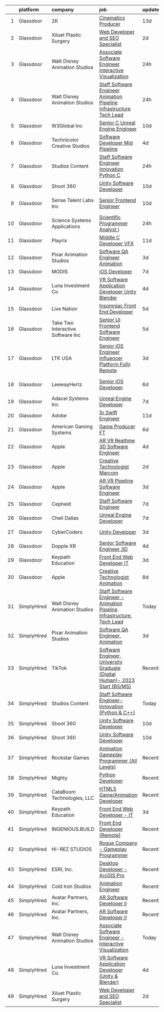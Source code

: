 

|    | platform    | company                            | job                                                                                                                                                                                                                                                                                                                                                                                                                                                                                                                                                                                                                                                                                                                                                                                                                                                                                                                                                                                                                                                                                                                                                                                                                                                                                                                                                                        | update_time   | location                       |
|---:|:------------|:-----------------------------------|:---------------------------------------------------------------------------------------------------------------------------------------------------------------------------------------------------------------------------------------------------------------------------------------------------------------------------------------------------------------------------------------------------------------------------------------------------------------------------------------------------------------------------------------------------------------------------------------------------------------------------------------------------------------------------------------------------------------------------------------------------------------------------------------------------------------------------------------------------------------------------------------------------------------------------------------------------------------------------------------------------------------------------------------------------------------------------------------------------------------------------------------------------------------------------------------------------------------------------------------------------------------------------------------------------------------------------------------------------------------------------|:--------------|:-------------------------------|
|  1 | Glassdoor   | 2K                                 | [Cinematics Producer](https://www.glassdoor.com/partner/jobListing.htm?pos=122&ao=1136043&s=58&guid=00000183a1d223eaab447644f207990a&src=GD_JOB_AD&t=SR&vt=w&ea=1&cs=1_bf80a065&cb=1664867247573&jobListingId=1008151369130&jrtk=3-0-1gegt494kkcmd801-1gegt4958298c000-8efe759f864e4f08-)                                                                                                                                                                                                                                                                                                                                                                                                                                                                                                                                                                                                                                                                                                                                                                                                                                                                                                                                                                                                                                                                                  | 13d           | Maryland City, MD              |
|  2 | Glassdoor   | Xiluet Plastic Surgery             | [Web Developer and SEO Specialist](https://www.glassdoor.com/partner/jobListing.htm?pos=103&ao=1110586&s=58&guid=00000183a1d223eaab447644f207990a&src=GD_JOB_AD&t=SR&vt=w&ea=1&cs=1_abec785b&cb=1664867247571&jobListingId=1008177142019&cpc=C3517E2410EFB392&jrtk=3-0-1gegt494kkcmd801-1gegt4958298c000-775077d75cd9177d--6NYlbfkN0A0p2feBN3TwtRPLKm20cpgKOK-k5pqnygCk7BWFHc1reF4KTTsYTfq75tOmYaairQzpl8Y4I_wBrRqYZTBCA__qpS59ryzLGC3kqflZMvSsTCZFhLrynlv0R6TtjpKCDtd4zxyqJrs4p7HSLcBVq5ihbVFI3BnH69_nU4zFdDc7_RfOdiogQXOfQPygfWeqpmi0AIvwep1Oct-7WfOIA87a4D1Xrqo5LLq-Gr6-uO3UxDYYG64jT_rXhx1nT8-8XBm-oVepdHLWUZyIiAdxpEStuo_eam9jk0ZB9QHSgOJHJVDKMTGOzpv4D4dmQMPsvQbB7Bbk7yNNAm_CNCPfTk-eBwEG66YUOnEE6WFLruz3JptoKmZtGXYTNjCEwrNyzRTkJXMlH2hlj-fHFdUn0uklqRdmrL6ZraSfQtzWp3Qtv281-7IYT9xmsrAboatN0pOvyy2i1iLPf8ShGzyhy3Ok_8mBKp9RzuSmXYxIfev1n1InJ_ogqizriBbUPCpo-NsdIOCEQgSWvFKD1fAFAUv)                                                                                                                                                                                                                                                                                                                                                                                                                                                                                | 2d            | Miami, FL                      |
|  3 | Glassdoor   | Walt Disney Animation Studios      | [Associate Software Engineer   Interactive Visualization](https://www.glassdoor.com/partner/jobListing.htm?pos=105&ao=1110586&s=58&guid=00000183a1d223eaab447644f207990a&src=GD_JOB_AD&t=SR&vt=w&cs=1_da994d9c&cb=1664867247571&jobListingId=1008180960817&cpc=149B3D5996025BBA&jrtk=3-0-1gegt494kkcmd801-1gegt4958298c000-7a2af707f17c84cf--6NYlbfkN0DAFTyt7pbDCC2JPO79CSdi1dIb81yjczP5qsKcZIxgiYm3-7g-689UM0rgypL64cqZ5x19TSCoG1q1KkJe_dXdrhYiUeffVit-lwvKMMXD07hIS5qXLASwtIZBs5mocN9ox4R18_9Gk1A6sHGztn7phBEFOkxvr6WnyxNxHTpTH30uKiq4qj5XVoEPjiJNb2HvlCSjHL8wu8ezsT99IwgPoBVcxHDBdZLgQA2RCsHnycrMo-jEAAyiRnSBkV_NU3kLVEDz6D45n6x2BhObe8lW8umBJZS3dmk3WJWPvfyvW_AuoENuCaW4JnZTJur_-KDwZZef886tf-jI9bx45jbQ6wm-PLx0VXVCpieAE-drXQIPe4DQT9sHIuKaF6mD20wXpD6Lj2S6AApFHPkreXlf7F_M-l6a3oK-ArnrofcQ6Wihr7rD8XINoZWlE0p37vs%3D)                                                                                                                                                                                                                                                                                                                                                                                                                                                                                                                                                | 24h           | Burbank, CA                    |
|  4 | Glassdoor   | Walt Disney Animation Studios      | [Staff Software Engineer   Animation Pipeline Infrastructure  Tech Lead](https://www.glassdoor.com/partner/jobListing.htm?pos=106&ao=1110586&s=58&guid=00000183a1d223eaab447644f207990a&src=GD_JOB_AD&t=SR&vt=w&cs=1_e9d6ddab&cb=1664867247571&jobListingId=1008180960907&cpc=59DEFF8D475298C3&jrtk=3-0-1gegt494kkcmd801-1gegt4958298c000-76d801ad6efc493f--6NYlbfkN0DAFTyt7pbDCC2JPO79CSdi1dIb81yjczP5qsKcZIxgiYm3-7g-689UM0rgypL64cqZ5x19TSCoG-HgbwWF3o6A5pEBD_wOgpOUQRkBLzzHJnrIHIZtCP2sII7e0XAbDe3C4d20ywicsRwhQiMqUwipOU_RT7fgei21USEsfJnampTem3YADazsKn1ljKyBc23Bz9GrmfUPCDue2Lnq7FFbInSzjgyJ01dz5HxZWyqlLWcxXvfnRCy95jkZPsEF-WxvuAlmnhuBiYR-OgwhaeGJw7SAvbsR0RXz_ji1ZC-aZzoOSDUnJZ5FenXXf9ZYgeNJbqAVhUb2QDa_8ihsG02EdlOysySn_BK4-PCzojmgQG770ujzg9ymeQgnntrKdulwTZ-nzXPucCo_oCmRg-Pcss1x0jVjPaOMcuYthy0seCRBUzfTf5_d1NUT1T9vLYY%3D)                                                                                                                                                                                                                                                                                                                                                                                                                                                                                                                                 | 24h           | Burbank, CA                    |
|  5 | Glassdoor   | W3Global Inc                       | [Senior C   Unreal Engine Engineer](https://www.glassdoor.com/partner/jobListing.htm?pos=115&ao=1110586&s=58&guid=00000183a1d223eaab447644f207990a&src=GD_JOB_AD&t=SR&vt=w&ea=1&cs=1_c5b6a38b&cb=1664867247573&jobListingId=1008158504587&cpc=8795CF9063CD573D&jrtk=3-0-1gegt494kkcmd801-1gegt4958298c000-abb4ccae92133bb1--6NYlbfkN0DQr0I1mkHTYCHIQl-Z2q2GFo8_WIakD9g7JG9Jpso0F1szWHTNQT333qdHOIIMC5UFvBEXNr7QNb8G__-jcNFxL2efd5HDG-gLOuaE1Im-tvTTYar3q5Wv_CcKp5l243RV2lsNJF1mScgFFL4GHYx338HQVjm494E8_dTenpstUcOYRMrHBp28UfB85a8fiAfiKdGacWudte_zyUm5HC2eUG51w1AGOvZWCAT_ZLkQmJgDu5xYcxrrl08Oh8ZHOQ7UnRbWALiR5gZPJ_SAC6rX613mYqa-PmFk3fT-U8yLS3XaVi_zwg4hSB_bVxYef6PsqZivFnx8SUSln4CDZ7fDAJPOUDpoAjrQ6geLaxkv0mDGmBo9djiqAYepf7n8KAEWRqI45XvplOBYUcMchH2pXKsU7bs8A8Y9jGKCTIKT50UOkFFweP1YG3qnDG8FT9210WsE__L5PKYeL3mdDZE515O_sm2Wp0Exx9EwqZLvH8godDIZuH8rJ8fzcqjJiu52Ore0zIcVVh2QssTpmLfq0B-DE2fZxIB5uu_BDYtxvWOMm-zGiD41_1GRYzJzG3Y8j2JEy4FMcryn7SFSZpAQ)                                                                                                                                                                                                                                                                                                                                                                                                               | 10d           | Remote                         |
|  6 | Glassdoor   | Technicolor Creative Studios       | [Software Developer  Mid    Pipeline](https://www.glassdoor.com/partner/jobListing.htm?pos=116&ao=1136043&s=58&guid=00000183a1d223eaab447644f207990a&src=GD_JOB_AD&t=SR&vt=w&ea=1&cs=1_60d7ca70&cb=1664867247572&jobListingId=1008172677164&jrtk=3-0-1gegt494kkcmd801-1gegt4958298c000-447cf9f6bfe7e1d3-)                                                                                                                                                                                                                                                                                                                                                                                                                                                                                                                                                                                                                                                                                                                                                                                                                                                                                                                                                                                                                                                                  | 4d            | Los Angeles, CA                |
|  7 | Glassdoor   | Studios Content                    | [Staff Software Engineer Innovation  Python   C   ](https://www.glassdoor.com/partner/jobListing.htm?pos=110&ao=1110586&s=58&guid=00000183a1d223eaab447644f207990a&src=GD_JOB_AD&t=SR&vt=w&cs=1_5f641570&cb=1664867247572&jobListingId=1008180960875&cpc=4F748F1840550ABC&jrtk=3-0-1gegt494kkcmd801-1gegt4958298c000-a451bd117223c6e1--6NYlbfkN0DAFTyt7pbDCC2JPO79CSdi1dIb81yjczP5qsKcZIxgiYm3-7g-689UM0rgypL64cqZ5x19TSCoG4NDcWt7XsM643pQ3-uUEKfwTJ-EvKfKZWkMLy7V0Lkfp3d4xqLVhksbM36yCszPxZ-t2D37OJRPsx12YSobdHP4wA8JGnbrkx5V7sR0mjRMCX886AavH9KfKWQKNg2MFusDlz-31Ge9Jtq_-1s23Ah7yurSoULttYdQwf_1xFP-GFMpNkp3XA_2tujZm_U4x_lvElRCIPBWvGZEvUvpP4Hj4CBEQoZ4I8rafbNO04scyeU3IO1JEZH79i_jTYaz_GDzBXyloub__pW-I4x8RTTV_ikeVzmWJkaIA0sPemkZb1bF8kF6GiYWX-BLsduy0Bavg_pB4XjUSDAV0wEXqPhBTjkoMZxTuFrlp95b62YQmdrF-lBDTF0%3D)                                                                                                                                                                                                                                                                                                                                                                                                                                                                                                                                                      | 24h           | Burbank, CA                    |
|  8 | Glassdoor   | Shoot 360                          | [Unity Software Developer](https://www.glassdoor.com/partner/jobListing.htm?pos=101&ao=1110586&s=58&guid=00000183a1d223eaab447644f207990a&src=GD_JOB_AD&t=SR&vt=w&ea=1&cs=1_218f3509&cb=1664867247571&jobListingId=1008158653566&cpc=4B4B39186BDA197B&jrtk=3-0-1gegt494kkcmd801-1gegt4958298c000-5ac2e7983e68243c--6NYlbfkN0DfopDBJjdZYsHaazvtHih9EkP_5L3b-O-YxZrMZy_RRaIs6238HtU9-bIm4CRLMyQw0B_NBHXhnZqJTUAnwC8rmDN7VM-CtOrUt6fSSheFIU1_xggWeBfKJRwUeEbQVMtuP3j9r-4DUAIsVFk7SNZbGd5DCwK6AlcinJmr6vfob03577VGzijjOR_VZYuRBPSw2wUM45YieUto70XjtH6V2AhK5VHgYvgd36FLxjQvNBENaUF02qgBjRqMa23PzQ2Jk_zVYxGv2h3bmpvCy0cFQ0LFM4sHkXowxOYm8HOQ4v0RI-Oen8v9mzqBBGkQBngMLA2LV7LbKFJqGIBEUWrN4OoGk6YNMXGxOliFxVlFTd-p1MAFHUHDwbN2ppt5plKNKCvvjKmrDI0xqYpwXBxCmj7V0wvKu8PLz4YVy43zuzkH3fLiS8lPU4qDYbg0ATFKmuEplktNRzEN4N8Ms0V20oFp6LfN8Nw73B3IBJnVDnvUceh5O28d56BMaLSU_59yqTYkFu1isEwH_O7c7eIj)                                                                                                                                                                                                                                                                                                                                                                                                                                                                                        | 10d           | Vancouver, WA                  |
|  9 | Glassdoor   | Sense Talent Labs  Inc             | [Senior Frontend Engineer](https://www.glassdoor.com/partner/jobListing.htm?pos=127&ao=1136043&s=58&guid=00000183a1d223eaab447644f207990a&src=GD_JOB_AD&t=SR&vt=w&ea=1&cs=1_c11ac7fe&cb=1664867247573&jobListingId=1008159386890&jrtk=3-0-1gegt494kkcmd801-1gegt4958298c000-a3934a87b3bd2030-)                                                                                                                                                                                                                                                                                                                                                                                                                                                                                                                                                                                                                                                                                                                                                                                                                                                                                                                                                                                                                                                                             | 10d           | San Francisco, CA              |
| 10 | Glassdoor   | Science Systems   Applications     | [Scientific Programmer Analyst I](https://www.glassdoor.com/partner/jobListing.htm?pos=120&ao=1136043&s=58&guid=00000183a1d223eaab447644f207990a&src=GD_JOB_AD&t=SR&vt=w&ea=1&cs=1_7cd7d541&cb=1664867247573&jobListingId=1008182098016&jrtk=3-0-1gegt494kkcmd801-1gegt4958298c000-05e8617d809bceca-)                                                                                                                                                                                                                                                                                                                                                                                                                                                                                                                                                                                                                                                                                                                                                                                                                                                                                                                                                                                                                                                                      | 24h           | Lanham, MD                     |
| 11 | Glassdoor   | Playrix                            | [Middle C   Developer  VFX](https://www.glassdoor.com/partner/jobListing.htm?pos=124&ao=1136043&s=58&guid=00000183a1d223eaab447644f207990a&src=GD_JOB_AD&t=SR&vt=w&cs=1_c179c891&cb=1664867247573&jobListingId=1008155987571&jrtk=3-0-1gegt494kkcmd801-1gegt4958298c000-f3bdf43e7ed7867e-)                                                                                                                                                                                                                                                                                                                                                                                                                                                                                                                                                                                                                                                                                                                                                                                                                                                                                                                                                                                                                                                                                 | 11d           | Remote                         |
| 12 | Glassdoor   | Pixar Animation Studios            | [Software QA Engineer  Animation](https://www.glassdoor.com/partner/jobListing.htm?pos=114&ao=1136043&s=58&guid=00000183a1d223eaab447644f207990a&src=GD_JOB_AD&t=SR&vt=w&cs=1_cde6529b&cb=1664867247572&jobListingId=1008173557244&jrtk=3-0-1gegt494kkcmd801-1gegt4958298c000-faa1bfa13cf65d33-)                                                                                                                                                                                                                                                                                                                                                                                                                                                                                                                                                                                                                                                                                                                                                                                                                                                                                                                                                                                                                                                                           | 3d            | Emeryville, CA                 |
| 13 | Glassdoor   | MODIS                              | [iOS Developer](https://www.glassdoor.com/partner/jobListing.htm?pos=111&ao=1110586&s=58&guid=00000183a1d223eaab447644f207990a&src=GD_JOB_AD&t=SR&vt=w&ea=1&cs=1_ef03e314&cb=1664867247572&jobListingId=1008163025845&cpc=A65DF3A704A48F9B&jrtk=3-0-1gegt494kkcmd801-1gegt4958298c000-bb6948df11c6b9c8--6NYlbfkN0B0MEvgXvf7_Q5HvX1jVKau_nvbIQzujJdfW8tyWgStT6_lTlP0aGhkEyqV2t6epBgHKo7bfdBFZLbsMv-9GEZ7s6NEEDsBuMN603YtHl_sqfYJfArQkyI1hrHZ-m5h57Qqmmfw-As7uAdhaBAsFgC-TFnZ1Nq4ES-veks1HADRLioX7agLJvigeUZQKWW9PU3KffBSU2G2CdU6jeXhHkWmTaVqh9n5CZFLDMFEBEgUJzm1baSwPcxSYyjVF4Jbf-1R-55DIOuIjrhAzIWnSkh3K0HKpY6qYYLXwl34zlVMK78FOFXMgG9YfJmqorKhGebt2ukNOYk8XqgfQBgWEu3-5tp7rlgXUFN6PZ999CUHAft3kAG8QJP9JlErwWvB8Yl99po1T0kOrp1I_oy7J9VSwxcCW42EKi4zZSUj9yYC5mhgG9XniTe-eFVLrTGBez7adaHO_isoBd4nd5wUMjprS88tkw4MKD-WMdNcvOBjCZqQ_z59hEyZ67TCE7OIds_xbtyKi0gMXmGrSOA5rHXQWBaTaX3QroEh8XRLGULV1Lr0XSjfJ0mxOjTCKNfT8Og7hAu9FugMnOdBYvMJi27Tivdal0B_bLY47Du02BEknVuyBpHAqstznFxkv_9Al4_S89c_KYeyvM0s3nIseKqpRLF79F2TXoZcRTVm6ovFs8-iw2nYwgoD0t0GgQ2a-SY_qqggLx5Lju4h4IUCrnq8)                                                                                                                                                                                                                                                                                                   | 7d            | Austin, TX                     |
| 14 | Glassdoor   | Luna Investment Co                 | [VR Software Application Developer  Unity   Blender ](https://www.glassdoor.com/partner/jobListing.htm?pos=112&ao=1136043&s=58&guid=00000183a1d223eaab447644f207990a&src=GD_JOB_AD&t=SR&vt=w&ea=1&cs=1_48890209&cb=1664867247572&jobListingId=1008171207250&jrtk=3-0-1gegt494kkcmd801-1gegt4958298c000-7671b7731acbfe7c-)                                                                                                                                                                                                                                                                                                                                                                                                                                                                                                                                                                                                                                                                                                                                                                                                                                                                                                                                                                                                                                                  | 4d            | Remote                         |
| 15 | Glassdoor   | Live Nation                        | [Insomniac   Front End Developer](https://www.glassdoor.com/partner/jobListing.htm?pos=113&ao=1136043&s=58&guid=00000183a1d223eaab447644f207990a&src=GD_JOB_AD&t=SR&vt=w&cs=1_0f990432&cb=1664867247572&jobListingId=1008169449070&jrtk=3-0-1gegt494kkcmd801-1gegt4958298c000-24c12e5aba459619-)                                                                                                                                                                                                                                                                                                                                                                                                                                                                                                                                                                                                                                                                                                                                                                                                                                                                                                                                                                                                                                                                           | 5d            | Calabasas, CA                  |
| 16 | Glassdoor   | Take Two Interactive Software  Inc | [Senior UI Frontend Software Engineer](https://www.glassdoor.com/partner/jobListing.htm?pos=126&ao=1136043&s=58&guid=00000183a1d223eaab447644f207990a&src=GD_JOB_AD&t=SR&vt=w&cs=1_3ca10eef&cb=1664867247573&jobListingId=1008168272439&jrtk=3-0-1gegt494kkcmd801-1gegt4958298c000-76262a70db6330b2-)                                                                                                                                                                                                                                                                                                                                                                                                                                                                                                                                                                                                                                                                                                                                                                                                                                                                                                                                                                                                                                                                      | 5d            | San Francisco, CA              |
| 17 | Glassdoor   | LTK USA                            | [Senior iOS Engineer   Influencer Platform   Fully Remote](https://www.glassdoor.com/partner/jobListing.htm?pos=129&ao=1136043&s=58&guid=00000183a1d223eaab447644f207990a&src=GD_JOB_AD&t=SR&vt=w&ea=1&cs=1_d68eb9ad&cb=1664867247573&jobListingId=1008175272465&jrtk=3-0-1gegt494kkcmd801-1gegt4958298c000-645f3a13496704c1-)                                                                                                                                                                                                                                                                                                                                                                                                                                                                                                                                                                                                                                                                                                                                                                                                                                                                                                                                                                                                                                             | 3d            | Dallas, TX                     |
| 18 | Glassdoor   | LeewayHertz                        | [Senior iOS Developer](https://www.glassdoor.com/partner/jobListing.htm?pos=121&ao=1136043&s=58&guid=00000183a1d223eaab447644f207990a&src=GD_JOB_AD&t=SR&vt=w&cs=1_88587c50&cb=1664867247573&jobListingId=1008164693652&jrtk=3-0-1gegt494kkcmd801-1gegt4958298c000-077d7fd5e94a96f8-)                                                                                                                                                                                                                                                                                                                                                                                                                                                                                                                                                                                                                                                                                                                                                                                                                                                                                                                                                                                                                                                                                      | 6d            | San Francisco, CA              |
| 19 | Glassdoor   | Adacel Systems Inc                 | [Unreal Engine Developer](https://www.glassdoor.com/partner/jobListing.htm?pos=118&ao=1136043&s=58&guid=00000183a1d223eaab447644f207990a&src=GD_JOB_AD&t=SR&vt=w&ea=1&cs=1_609eae65&cb=1664867247573&jobListingId=1008163932480&jrtk=3-0-1gegt494kkcmd801-1gegt4958298c000-14b9854258014de1-)                                                                                                                                                                                                                                                                                                                                                                                                                                                                                                                                                                                                                                                                                                                                                                                                                                                                                                                                                                                                                                                                              | 7d            | Orlando, FL                    |
| 20 | Glassdoor   | Adobe                              | [Sr  Swift Engineer](https://www.glassdoor.com/partner/jobListing.htm?pos=125&ao=1136043&s=58&guid=00000183a1d223eaab447644f207990a&src=GD_JOB_AD&t=SR&vt=w&cs=1_4267219e&cb=1664867247573&jobListingId=1008155725904&jrtk=3-0-1gegt494kkcmd801-1gegt4958298c000-aa0a07b0271139a8-)                                                                                                                                                                                                                                                                                                                                                                                                                                                                                                                                                                                                                                                                                                                                                                                                                                                                                                                                                                                                                                                                                        | 11d           | New York, NY                   |
| 21 | Glassdoor   | American Gaming Systems            | [Game Producer  FT ](https://www.glassdoor.com/partner/jobListing.htm?pos=130&ao=1136043&s=58&guid=00000183a1d223eaab447644f207990a&src=GD_JOB_AD&t=SR&vt=w&ea=1&cs=1_b636d99c&cb=1664867247573&jobListingId=1008166251454&jrtk=3-0-1gegt494kkcmd801-1gegt4958298c000-1638f630022884fd-)                                                                                                                                                                                                                                                                                                                                                                                                                                                                                                                                                                                                                                                                                                                                                                                                                                                                                                                                                                                                                                                                                   | 6d            | Atlanta, GA                    |
| 22 | Glassdoor   | Apple                              | [AR VR Realtime 3D Software Engineer](https://www.glassdoor.com/partner/jobListing.htm?pos=108&ao=1110586&s=58&guid=00000183a1d223eaab447644f207990a&src=GD_JOB_AD&t=SR&vt=w&cs=1_18a2241e&cb=1664867247572&jobListingId=1008170405830&cpc=AC285F3A3ECA6BB0&jrtk=3-0-1gegt494kkcmd801-1gegt4958298c000-6793e425a2cbe05b--6NYlbfkN0BvKrLyj5gPmtZO9T8euul8TCxuuKNOtzRJOomxnwSEodTz2Bc-sPZlbtkML8D-m4rPVtJSgYD-8yA7R83DROjxaCYcSYu9hV3pV3y1IK_i9rVBuqiXQ0qkod25yvTCQBHmz-H-AkRRNIYmUffeyDH8frHXcOyRazjIhI_11Avg4ANXYo36M1PruF_3C2uWi-dj14QUr89qXiFRVgjf2tzVy610dWeeuuGT66VeLLj3585MSvbtfxLvqKdFtA_TfQ_pajH6vjv2wTl0UiiLzx7akzuQfJ_Zn7e3UNhmsP7p7IAA2D1rcKP8QSnck29ArBA-2I9U2sbqxcjGRZGJBhlDEi5izDMVV4J23CsVJp507e9Ctd-fAJ4P1MoIdHNG98CKDZROKw5buyShYUt8Vj8seQX77B3CuZItiltzb7NTdCERfZYxSj_ohR_Sf-m7Oa0DRqfNVFXJvr7LkTcvIaoeVpZVQ5JkpIBvSsAzpCZwLWzNXymuthxGPT8ZwM32Ody9rorntyUrAE_tPy3mveW_05e1kTMwJKXsZFx5Dw-362gYJgqYxdr6AQ4VyHzSLiCK5SAxNgCVanX79Ff9C9t6IZxoKrqmnYs3_CS1b3kvWvvjYa6abnFl_MvyzzUrnxdu9bJIM3Inx-gzp1e5_Fw0JztfLLrmsHEoCr_orAvDdEDPkjVqufMneU6x5JFclXtS4bLtzHjyOCUywxiQ4pXTBi6e0o8VGzymhs-_rixLYcsYdRtxYn6QjTWJDTwMU3xDz_uiCnOvQ5-AVjFWUHLrX2X15tWAtXvStobE3P9wDrevH8rn5AHn6hQSaF1ovPA1nnrJg5fwuVbdtBoqtGCKCezUhrR9Ex8LqHC4Jk-Uy9OZDlnDNOkfVvsVvuQ2WdsOvJlI_7wWXotcFSkXCh2lVyYkGjTRj8NZuvm3WDXD2xfZ5k-ySU7MYrzNxJ8Gn_RIf3Yt29q7DhsVYi0qtLV3oKjxXz3VlJY%3D)    | 4d            | Boulder, CO                    |
| 23 | Glassdoor   | Apple                              | [Creative Technologist  Marcom](https://www.glassdoor.com/partner/jobListing.htm?pos=119&ao=1136043&s=58&guid=00000183a1d223eaab447644f207990a&src=GD_JOB_AD&t=SR&vt=w&cs=1_c1ed4077&cb=1664867247573&jobListingId=1008177549340&jrtk=3-0-1gegt494kkcmd801-1gegt4958298c000-7532c08ae817f6f1-)                                                                                                                                                                                                                                                                                                                                                                                                                                                                                                                                                                                                                                                                                                                                                                                                                                                                                                                                                                                                                                                                             | 2d            | Cupertino, CA                  |
| 24 | Glassdoor   | Apple                              | [AR VR Pipeline Software Engineer](https://www.glassdoor.com/partner/jobListing.htm?pos=107&ao=1110586&s=58&guid=00000183a1d223eaab447644f207990a&src=GD_JOB_AD&t=SR&vt=w&cs=1_b0487337&cb=1664867247572&jobListingId=1008174142034&cpc=8795CF9063CD573D&jrtk=3-0-1gegt494kkcmd801-1gegt4958298c000-133c7d5ae7ebf393--6NYlbfkN0BvKrLyj5gPmtZO9T8euul8TCxuuKNOtzRJOomxnwSEodTz2Bc-sPZl1dBMH13w-jOps77G4z_GMYJUoL2W7V1w1XDiCA6PWYL8ugvDcKT_Vmils-oCnGj4BywRacFtD1HAnvJ5EjNehkNLrjaogp3KjXxk0Va0-9Xa_KQLwSxWIE4y1UvQWd-Bt8hVOPl9PbzurZuX6zqGD5GryTVF28lwT3-UKqazR7Fgv5k7krSKQ_aPmjuKDtbV1V6WUOq_aJ5F166u0E0rd7WiMp7swnmL8SxQpwlxNxQ0GqvschVNeCGn6YDVGdaygnSNGj0cr76CykGxbRcjFxDIx0dm-KTeS6Ougl4f1h33Bc-FXWsp1vIgj8HHfHUWiee894Qn9I-duhqMEYsN2Dmfgr3uLyZB4qlbLStArrIHR2EqmAXEh0u4q6DFGBi64gb6QDd1lwEaXuIngdlIfzhM5uNbNg_K2rOTAYHFJGzBn2QMV_hy1szeXPyzSK37GjkQucya82t3yn0Rrf5QMoPBSg_vraRnOjGLDThpZ5Bzhvteip9kdaEuTzYWzABLH4BMAzRxQdTqdIOSphadyjRgBTSHn5RyI01-KSNWzWJMkzBgtyN1EeGwQs9KpjyP3xyeyGcKs7Wwj_xKyYaDudb_I0oicBHC0dy8vj97_dqOZ78kr_t8cD6Ho74WME-T4JbxKhEReUNTzKgxorss3UiSuAtqDvvas_Nkmo8jH7aPiS7teeRGvOJctltTINR81_GV2yLv-_DP_snpFz-_YDmpJZ9fKMdEQK2zGw2PLLfiqEC64ZbJWxOFH38obH19HKH7HQ8K_5WgGZhG_gNdH3EggGxD7kMa1707_jWt-w3uHiOrgZmzwH4kF66ZM3b4nDYv5M2JlrNo6ukMy8WiI1PqZsvZIftNw6lFURTkfFioABjyASMYMol6yMsTRvkbSi2FIi6uBCTSIY1fcTJBkMWljQdx-MXQ)                     | 3d            | Seattle, WA                    |
| 25 | Glassdoor   | Cepheid                            | [Staff Software Engineer](https://www.glassdoor.com/partner/jobListing.htm?pos=123&ao=1136043&s=58&guid=00000183a1d223eaab447644f207990a&src=GD_JOB_AD&t=SR&vt=w&cs=1_39167c48&cb=1664867247573&jobListingId=1008163736747&jrtk=3-0-1gegt494kkcmd801-1gegt4958298c000-05cc4bf74281fc23-)                                                                                                                                                                                                                                                                                                                                                                                                                                                                                                                                                                                                                                                                                                                                                                                                                                                                                                                                                                                                                                                                                   | 7d            | Sunnyvale, CA                  |
| 26 | Glassdoor   | Cheil Dallas                       | [Unreal Engine Developer](https://www.glassdoor.com/partner/jobListing.htm?pos=117&ao=1136043&s=58&guid=00000183a1d223eaab447644f207990a&src=GD_JOB_AD&t=SR&vt=w&ea=1&cs=1_4a6a6a79&cb=1664867247573&jobListingId=1008162394929&jrtk=3-0-1gegt494kkcmd801-1gegt4958298c000-c96a3c45842c3012-)                                                                                                                                                                                                                                                                                                                                                                                                                                                                                                                                                                                                                                                                                                                                                                                                                                                                                                                                                                                                                                                                              | 7d            | Plano, TX                      |
| 27 | Glassdoor   | CyberCoders                        | [Unity Developer](https://www.glassdoor.com/partner/jobListing.htm?pos=109&ao=1110586&s=58&guid=00000183a1d223eaab447644f207990a&src=GD_JOB_AD&t=SR&vt=w&ea=1&cs=1_1d803bba&cb=1664867247572&jobListingId=1008173642732&cpc=451933188B21919D&jrtk=3-0-1gegt494kkcmd801-1gegt4958298c000-9941a53a1a762f64--6NYlbfkN0CpFJQzrgRR8WqXWK1qKKEqALWJw739KlKqr2H-MSI4eoBlI4EFrmor2FYZMP3muM2bWFu30ZnpnvetNQkNTH3XwQsFVz5iscWP9zKqWg1_6fDDtNlqDgYg5W5Bwy_ZvlvDOkSUIJYoWMzA6vpUJ8OBRZuw_zoL2WnzPvyzjO8C25eujazZdPMiHfclv_MXAFWXq58fyJGM00IpTuQGcWoXa6-Pwx4ZaG4ryOcsmMBFlCIUrg0Po_KJwvtk7A4kCttN1kYnY_7fh2bapNcEsI-22s2SmtwXc5ylUz4bHtavARi0CccjotVtJibixhg3hOmmoljmh00jkJVLCP_AbilRm7em0PriaAdQaFQJPt3xZPeCpSXhZ_QgeylfN3WKJSPN9UBoSxcP9O7W32jqZ1O-O2-CP6xt_Z_PhUbHrSoVuCMxX66g74nYQJS9xk9D7U9IPjiDqfai-6yOPmLm8MTXH4R2DGi6xNTYkobrPpFPf62ZHC9QAITyjHz38JNe1-WDBjhtIjW7ooN7e-Dz_mAGFJnMnrKTzWK5zKFB1eOGkare9abgSNBCMr6-tNIDuB8vhtRAnOkLALoWA-H_VvCAUq4uD3Adx_BSavxHh_BUL_WGWCTifdaj-FVyEFdnmNRygwd_0a659flV38IdW0aeBUILFXERHOjqlut0HB1pP5GabBT2cRx3bRmuX7IgLG5DIfmOeyHNLMlxAoTMs-QrXi3KoAoOY1KIci6OcNOu4I6oZP5GZARXYcjJxApI3hwy1o8yHdRSOSaAq8bTHwi4IG_bdJd-0EM1O0gLgf-fH2Yoh-GaP8lWqWqI3SQxSOiLZ6qRLb1rdJNHJ0LAT8qqPpyxgxmJm-CG8bP1FUxxsmPGlJ2KoAZBBvJ34OGTVVEa0PX9X02p_7OrkCfUporiC4J0AJh7Wi-wLCbAIegwfeVdtVkRsD4CI1EG2UxNdKkN7JQqu6hysBxJl4XA3gZo1DJK6EieLCEFJWYcZYwxJb8nCRRRW3gG) | 3d            | Vancouver, WA                  |
| 28 | Glassdoor   | Dopple XR                          | [Senior Software Engineer  3D ](https://www.glassdoor.com/partner/jobListing.htm?pos=128&ao=1136043&s=58&guid=00000183a1d223eaab447644f207990a&src=GD_JOB_AD&t=SR&vt=w&ea=1&cs=1_21fcaa27&cb=1664867247573&jobListingId=1008170801763&jrtk=3-0-1gegt494kkcmd801-1gegt4958298c000-ca88e409cf98abdf-)                                                                                                                                                                                                                                                                                                                                                                                                                                                                                                                                                                                                                                                                                                                                                                                                                                                                                                                                                                                                                                                                        | 4d            | Remote                         |
| 29 | Glassdoor   | Keypath Education                  | [Front End Web Developer   IT](https://www.glassdoor.com/partner/jobListing.htm?pos=102&ao=1110586&s=58&guid=00000183a1d223eaab447644f207990a&src=GD_JOB_AD&t=SR&vt=w&ea=1&cs=1_053747e3&cb=1664867247571&jobListingId=1008175817499&cpc=555ADD10F5BC937C&jrtk=3-0-1gegt494kkcmd801-1gegt4958298c000-40fd0ab69fd7e2b1--6NYlbfkN0B5yzmwsWuqFEnZ4KZ0oZggF_kecX9RXCcNgmDdqnpqNuS9SQwkvMm25LJOlwnoQeRE1UnOGLjiYyvfFJhS6PBbD0YNTtWlzLa7C0IlrnKzoOpQbH0snZsRGPKJJ4dlL-WZYfTrr_yJR6UlN_wFCvj_NIZ2F8AmtCazXsL-qNReaLHXDmr8g-xl5Ugw10AaGrMlgIxNaVoZDHi5MPTfXjFba2PYVLW-NcJAgTdORXD86W7edto7B94aX6xR0n4RmvrUNNBos8BnNw6Li3uYbxvQ8n84iJo271DfJr19f6UYHNgABiuMZN0GMtfi-PajO0ZNIU-AWLMmUvB2KdyWP-TjyyZm2VNmShGAZkzw8ZxHH3T-sZeuzWWW5mmpby6UwO6Kpod-0mLu9kkarivdDMfbLUwyXsV1Qt4-ubw7TNEHcevaB-CRTHHx9e2j290ETWSXvyIvqBTquUXs9GQLb8FGpaIc80rQaziFT2FMUg_bhPVWiwHir4JDMfimvcO4FvC4jK8ZrGntYCEqazZzj0eDlAZgvwqrBHKWEgZOHD-aeX5811_8kKmu4ms2dx2vhjHRJ6OUh_yGUsTHdo-GsKU2kQ7OwvLkpqdNK4V8zBkvfLyXehWrJmo3j2d9nIbkklQ%3D)                                                                                                                                                                                                                                                                                                                                                                      | 3d            | Schaumburg, IL                 |
| 30 | Glassdoor   | Apple                              | [Creative Technologist   Animation](https://www.glassdoor.com/partner/jobListing.htm?pos=104&ao=1110586&s=58&guid=00000183a1d223eaab447644f207990a&src=GD_JOB_AD&t=SR&vt=w&cs=1_3a429225&cb=1664867247571&jobListingId=1008160436803&cpc=8795CF9063CD573D&jrtk=3-0-1gegt494kkcmd801-1gegt4958298c000-e5326f402a0a01b2--6NYlbfkN0BvKrLyj5gPmtZO9T8euul8TCxuuKNOtzRJOomxnwSEodTz2Bc-sPZlt2Zgji_QUXEUX2eoMjRV3A-uwr9MnuICdtHgneScM4daV9dlPREBHf2C7sMhbh1B-V_v_59cxf_Q9r5yycE3D6hT-ciZObgMZpBv9S9_nkbca8huIrqVocFIg4iV35HN-RMQ25075UEVpa9UweZKkCa1MKZZnfg9eINjwL2IBDiGHIyYWBzOGtNHEVV4I9YSb_4BTVcU6JcemjqZGapnncLtchfEsmnzjh0M0p6p6SLOtomPq8GKzchdSYXDqVC1PCmbLihL2W7vKTjQ0KxF2anMSyxSnDkts84oMLiYRMuCNdFOK0w1K08RTbEaI2mZwqJ0iduOUw6uSY7sX2fzdLwccaO_e-a5riqLmBEWYaunKgZy2J7mQ_ESZVM2c9F2a6lH1ppCfVZYubG9YEbls-6mxUwE2zMBVSGZMaXQpb5xWo65xaiqga7VzTNKHOB-lqPNHglGenBAsxTJjDO6KM1hNzkuySgYYvDkaqu8EZYjUHlwI-KW3QDIlWA_1TX8BIR98My7eBElI67nRrN9OFloDaJw5916RMPbM7NsqG923D8EpIodK7G_dpHzec_lbl4F26RmEx4B1_yxkUMwcR2G1Qp4jCXMsKZargZvsbaVgFYTVO3pbOmyWF3u3rK3PqZXdNxJsLYCmncraRnN6FWsfYCX62Gh4GUeClU3ibwyB7ER1ctWxTgA3wwa2EIQWtoIdrqLyOHFdtzMdvqVDTfKw8UH5FtP9WvGBIryZkDE6Fb-QpkKP2iRBtqcXShEfR76VR3uS2PiOc9t0ClUgpIXgSRZRU91vdbitnp-zLw8tcORj4zo1Vhz68nh6KSZZiiPKwF3u7_ur3Edd619NmpUeoUYzDmf4h44NG9YH5CKGVMaAsuaHMx-RFch4HFi76AVzf2PVRRkgcgitD0IM8DhvDyPkK60MUKCGD5_ISk%3D)      | 8d            | Cupertino, CA                  |
| 31 | SimplyHired | Walt Disney Animation Studios      | [Staff Software Engineer - Animation Pipeline Infrastructure, Tech Lead](https://www.simplyhired.com/job/4IBkBj7l8BzbLKI0Qg6brio92eKnT7kVhr8GnlcInRheXMU0jvmaAg?q=animation+developer)                                                                                                                                                                                                                                                                                                                                                                                                                                                                                                                                                                                                                                                                                                                                                                                                                                                                                                                                                                                                                                                                                                                                                                                     | Today         | Burbank, CA                    |
| 32 | SimplyHired | Pixar Animation Studios            | [Software QA Engineer, Animation](https://www.simplyhired.com/job/n8JHd2Hu7sNYpf1Gy3SzyX4Mwi53cZE9RKZREqdi0AzOhr-qpcXurQ?q=animation+developer)                                                                                                                                                                                                                                                                                                                                                                                                                                                                                                                                                                                                                                                                                                                                                                                                                                                                                                                                                                                                                                                                                                                                                                                                                            | 3d            | Emeryville, CA                 |
| 33 | SimplyHired | TikTok                             | [Software Engineer, University Graduate (Digital Human)- 2023 Start (BS/MS)](https://www.simplyhired.com/job/ZCD16wdvVDXY7adIm9hAntuSweiM5zEqP2r_032I688HBPU8lINMng?q=animation+developer)                                                                                                                                                                                                                                                                                                                                                                                                                                                                                                                                                                                                                                                                                                                                                                                                                                                                                                                                                                                                                                                                                                                                                                                 | Recently      | San Francisco, CA +3 locations |
| 34 | SimplyHired | Studios Content                    | [Staff Software Engineer-Innovation (Python & C++)](https://www.simplyhired.com/job/Wg40gdQxcyyyI_k9yfN-LB4Wx41pSBqldYXVwjyRWMHqefcnC2wcOA?q=animation+developer)                                                                                                                                                                                                                                                                                                                                                                                                                                                                                                                                                                                                                                                                                                                                                                                                                                                                                                                                                                                                                                                                                                                                                                                                          | Today         | Burbank, CA                    |
| 35 | SimplyHired | Shoot 360                          | [Unity Software Developer](https://www.simplyhired.com/job/pW_1cJ9FHkOra8GRzOun7eOa7hojcA_kcWTJPTybJRvoCQIsSmfi_A?q=animation+developer)                                                                                                                                                                                                                                                                                                                                                                                                                                                                                                                                                                                                                                                                                                                                                                                                                                                                                                                                                                                                                                                                                                                                                                                                                                   | 10d           | Vancouver, WA                  |
| 36 | SimplyHired | Shoot 360                          | [Unity Software Developer](https://www.simplyhired.com/job/pW_1cJ9FHkOra8GRzOun7eOa7hojcA_kcWTJPTybJRvoCQIsSmfi_A?q=animation+developer)                                                                                                                                                                                                                                                                                                                                                                                                                                                                                                                                                                                                                                                                                                                                                                                                                                                                                                                                                                                                                                                                                                                                                                                                                                   | 10d           | Vancouver, WA                  |
| 37 | SimplyHired | Rockstar Games                     | [Animation Gameplay Programmer (All Levels)](https://www.simplyhired.com/job/1pSEzXWP6p8ML9piAakVgJAIWzA9LrjPxi3CLE-MLJDKJMG2jk5IcQ?q=animation+developer)                                                                                                                                                                                                                                                                                                                                                                                                                                                                                                                                                                                                                                                                                                                                                                                                                                                                                                                                                                                                                                                                                                                                                                                                                 | Recently      | Carlsbad, CA                   |
| 38 | SimplyHired | Mighty                             | [Python Developer](https://www.simplyhired.com/job/mSidqalQa9rFv-8uMc6mXYDSd2xaTVkb4xZSgl6OipQNezi9Fe79tw?q=animation+developer)                                                                                                                                                                                                                                                                                                                                                                                                                                                                                                                                                                                                                                                                                                                                                                                                                                                                                                                                                                                                                                                                                                                                                                                                                                           | Recently      | Remote                         |
| 39 | SimplyHired | CataBoom Technologies, LLC         | [HTML5 Game/Animation Developer](https://www.simplyhired.com/job/rcD9kqRruTFu3sLPN7RcYmKqhwYda35Xkfl4DXnDIh1VgwPtoMUoDw?q=animation+developer)                                                                                                                                                                                                                                                                                                                                                                                                                                                                                                                                                                                                                                                                                                                                                                                                                                                                                                                                                                                                                                                                                                                                                                                                                             | Recently      | Richardson, TX                 |
| 40 | SimplyHired | Keypath Education                  | [Front End Web Developer - IT](https://www.simplyhired.com/job/kX7iEaOGFGd2xpkub7gYsXOy0JkU_9E3YS9rRTpudYsbK5_CYpmHlA?q=animation+developer)                                                                                                                                                                                                                                                                                                                                                                                                                                                                                                                                                                                                                                                                                                                                                                                                                                                                                                                                                                                                                                                                                                                                                                                                                               | 3d            | Schaumburg, IL                 |
| 41 | SimplyHired | INGENIOUS.BUILD                    | [Front End Developer (Remote)](https://www.simplyhired.com/job/6j79CYZDql2eX7fABHmfSi8Pap2YCIU-BNMpRKJwhHcBQJ67M7QELQ?q=animation+developer)                                                                                                                                                                                                                                                                                                                                                                                                                                                                                                                                                                                                                                                                                                                                                                                                                                                                                                                                                                                                                                                                                                                                                                                                                               | Recently      | Nashville, TN                  |
| 42 | SimplyHired | HI-REZ STUDIOS                     | [Rogue Company - Gameplay Programmer](https://www.simplyhired.com/job/LsNry-p6gnu1TIEZmUo6I8aV0PTXE3Z5_Z4722fobj5x-RZGMaivJA?q=animation+developer)                                                                                                                                                                                                                                                                                                                                                                                                                                                                                                                                                                                                                                                                                                                                                                                                                                                                                                                                                                                                                                                                                                                                                                                                                        | Recently      | Remote                         |
| 43 | SimplyHired | ESRI, Inc.                         | [Desktop Developer - ArcGIS Pro](https://www.simplyhired.com/job/Pn0jlgPOSBBY-nMbXrtFeV4yvqyMnKMGCwWZz4L1Vtp9irTKUDf2Rg?q=animation+developer)                                                                                                                                                                                                                                                                                                                                                                                                                                                                                                                                                                                                                                                                                                                                                                                                                                                                                                                                                                                                                                                                                                                                                                                                                             | Recently      | Remote                         |
| 44 | SimplyHired | Cold Iron Studios                  | [Animation Engineer](https://www.simplyhired.com/job/_k9O-EHdSx8NESZMFWM66htNlUjbI1UCI5s37Wea0oYwUMx34VHqVg?q=animation+developer)                                                                                                                                                                                                                                                                                                                                                                                                                                                                                                                                                                                                                                                                                                                                                                                                                                                                                                                                                                                                                                                                                                                                                                                                                                         | Recently      | Remote                         |
| 45 | SimplyHired | Avatar Partners, Inc.              | [AR Software Developer II](https://www.simplyhired.com/job/UeNDfsvrvGKqJT2_CcRkXhDQimk6kBmqp97LV9GSoNPJsJtnaRbEsA?q=animation+developer)                                                                                                                                                                                                                                                                                                                                                                                                                                                                                                                                                                                                                                                                                                                                                                                                                                                                                                                                                                                                                                                                                                                                                                                                                                   | Recently      | Remote                         |
| 46 | SimplyHired | Avatar Partners, Inc.              | [AR Software Developer II](https://www.simplyhired.com/job/UeNDfsvrvGKqJT2_CcRkXhDQimk6kBmqp97LV9GSoNPJsJtnaRbEsA?q=animation+developer)                                                                                                                                                                                                                                                                                                                                                                                                                                                                                                                                                                                                                                                                                                                                                                                                                                                                                                                                                                                                                                                                                                                                                                                                                                   | Recently      | Remote                         |
| 47 | SimplyHired | Walt Disney Animation Studios      | [Associate Software Engineer - Interactive Visualization](https://www.simplyhired.com/job/Ig-kBt7a24RZkdtxvNnKjakos20iPc43rGWuEGPqYXRZ5bN1SpjKRg?q=animation+developer)                                                                                                                                                                                                                                                                                                                                                                                                                                                                                                                                                                                                                                                                                                                                                                                                                                                                                                                                                                                                                                                                                                                                                                                                    | Today         | Burbank, CA                    |
| 48 | SimplyHired | Luna Investment Co.                | [VR Software Application Developer (Unity & Blender)](https://www.simplyhired.com/job/gy8HREFul1xocPlS9PtlO2qZaV4gum6HSfUE_ED1zIz-UhEoFwcbSw?q=animation+developer)                                                                                                                                                                                                                                                                                                                                                                                                                                                                                                                                                                                                                                                                                                                                                                                                                                                                                                                                                                                                                                                                                                                                                                                                        | 4d            | Remote                         |
| 49 | SimplyHired | Xiluet Plastic Surgery             | [Web Developer and SEO Specialist](https://www.simplyhired.com/job/jx4cBHL69kqrwIC7sF2kDKcJuQz8UQ4g_g91y5Bhb3441EdVxTeIEQ?q=animation+developer)                                                                                                                                                                                                                                                                                                                                                                                                                                                                                                                                                                                                                                                                                                                                                                                                                                                                                                                                                                                                                                                                                                                                                                                                                           | 2d            | Miami, FL                      |